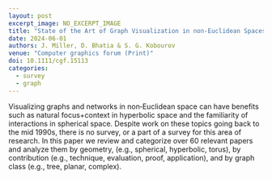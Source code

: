 ```yaml
---
layout: post
excerpt_image: NO_EXCERPT_IMAGE
title: "State of the Art of Graph Visualization in non‐Euclidean Spaces"
date: 2024-06-01
authors: J. Miller, D. Bhatia & S. G. Kobourov
venue: "Computer graphics forum (Print)"
doi: 10.1111/cgf.15113
categories:
  - survey
  - graph
---
```

Visualizing graphs and networks in non‐Euclidean space can have benefits such as natural focus+context in hyperbolic space and the familiarity of interactions in spherical space. Despite work on these topics going back to the mid 1990s, there is no survey, or a part of a survey for this area of research. In this paper we review and categorize over 60 relevant papers and analyze them by geometry, (e.g., spherical, hyperbolic, torus), by contribution (e.g., technique, evaluation, proof, application), and by graph class (e.g., tree, planar, complex).
